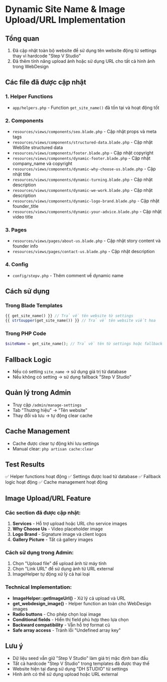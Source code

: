 # Dynamic Site Name & Image Upload/URL Implementation

## Tổng quan
1. Đã cập nhật toàn bộ website để sử dụng tên website động từ settings thay vì hardcode "Step V Studio"
2. Đã thêm tính năng upload ảnh hoặc sử dụng URL cho tất cả hình ảnh trong WebDesign

## Các file đã được cập nhật

### 1. Helper Functions
- `app/helpers.php` - Function `get_site_name()` đã tồn tại và hoạt động tốt

### 2. Components
- `resources/views/components/seo.blade.php` - Cập nhật props và meta tags
- `resources/views/components/structured-data.blade.php` - Cập nhật WebSite structured data
- `resources/views/components/footer.blade.php` - Cập nhật copyright
- `resources/views/components/dynamic-footer.blade.php` - Cập nhật company_name và copyright
- `resources/views/components/dynamic-why-choose-us.blade.php` - Cập nhật title
- `resources/views/components/dynamic-turning.blade.php` - Cập nhật description
- `resources/views/components/dynamic-we-work.blade.php` - Cập nhật description
- `resources/views/components/dynamic-logo-brand.blade.php` - Cập nhật founder_title
- `resources/views/components/dynamic-your-advice.blade.php` - Cập nhật video title

### 3. Pages
- `resources/views/pages/about-us.blade.php` - Cập nhật story content và founder info
- `resources/views/pages/contact-us.blade.php` - Cập nhật description

### 4. Config
- `config/stepv.php` - Thêm comment về dynamic name

## Cách sử dụng

### Trong Blade Templates
```php
{{ get_site_name() }} // Trả về tên website từ settings
{{ strtoupper(get_site_name()) }} // Trả về tên website viết hoa
```

### Trong PHP Code
```php
$siteName = get_site_name(); // Trả về tên từ settings hoặc fallback "Step V Studio"
```

## Fallback Logic
- Nếu có setting `site_name` → sử dụng giá trị từ database
- Nếu không có setting → sử dụng fallback "Step V Studio"

## Quản lý trong Admin
- Truy cập `/admin/manage-settings`
- Tab "Thương hiệu" → "Tên website"
- Thay đổi và lưu → tự động clear cache

## Cache Management
- Cache được clear tự động khi lưu settings
- Manual clear: `php artisan cache:clear`

## Test Results
✅ Helper functions hoạt động
✅ Settings được load từ database
✅ Fallback logic hoạt động
✅ Cache management hoạt động

## Image Upload/URL Feature

### Các section đã được cập nhật:
1. **Services** - Hỗ trợ upload hoặc URL cho service images
2. **Why Choose Us** - Video placeholder image
3. **Logo Brand** - Signature image và client logos
4. **Gallery Picture** - Tất cả gallery images

### Cách sử dụng trong Admin:
1. Chọn "Upload file" để upload ảnh từ máy tính
2. Chọn "Link URL" để sử dụng ảnh từ URL external
3. ImageHelper tự động xử lý cả hai loại

### Technical Implementation:
- **ImageHelper::getImageUrl()** - Xử lý cả upload và URL
- **get_webdesign_image()** - Helper function an toàn cho WebDesign images
- **Radio buttons** - Cho phép chọn loại image
- **Conditional fields** - Hiển thị field phù hợp theo lựa chọn
- **Backward compatibility** - Vẫn hỗ trợ format cũ
- **Safe array access** - Tránh lỗi "Undefined array key"

## Lưu ý
- Dữ liệu seed vẫn giữ "Step V Studio" làm giá trị mặc định ban đầu
- Tất cả hardcode "Step V Studio" trong templates đã được thay thế
- Website hiện tại đang sử dụng "DH STUDIO" từ settings
- Hình ảnh có thể sử dụng upload hoặc URL external
